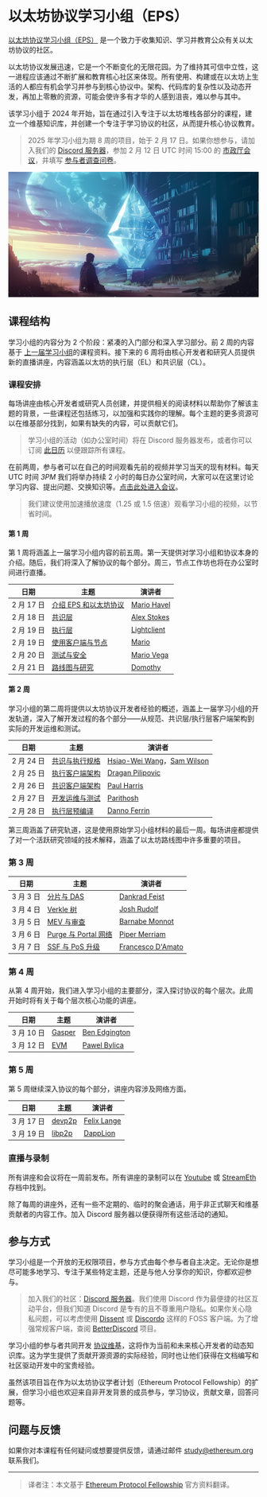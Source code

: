 # 以太坊协议学习小组（EPS）

[以太坊协议学习小组（EPS）](https://blog.ethereum.org/2025/02/05/ethereum-protocol-studies) 是一个致力于收集知识、学习并教育公众有关以太坊协议的社区。

以太坊协议发展迅速，它是一个不断变化的无限花园。为了维持其可信中立性，这一进程应该通过不断扩展和教育核心社区来体现。所有使用、构建或在以太坊上生活的人都应有机会学习并参与到核心协议中。架构、代码库的复杂性以及动态开发，再加上零散的资源，可能会使许多有才华的人感到沮丧，难以参与其中。

该学习小组于 2024 年开始，旨在通过引入专注于以太坊堆栈各部分的课程，建立一个维基知识库，并创建一个专注于学习协议的社区，从而提升核心协议教育。

> 2025 年学习小组为期 8 周的项目，始于 2 月 17 日。如果你想参与，请加入我们的 [Discord 服务器](https://discord.gg/8RPnPGEQtJ)，参加 2 月 12 日 UTC 时间 15:00 的 [市政厅会议](https://bordel.wtf/epstownhall25.ics)，并填写 [参与者调查问卷](https://forms.gle/G5V95qyGV8uMjKGcA)。

![Ethereum Protocol Studies](https://raw.githubusercontent.com/eth-protocol-fellows/protocol-studies/376d1fca6907d2796da0a7876703b525ef528727/docs/images/EPS2-1080.jpg)

## 课程结构

学习小组的内容分为 2 个阶段：紧凑的入门部分和深入学习部分。前 2 周的内容基于 [上一届学习小组](https://blog.ethereum.org/2024/02/07/epf-study-group)的课程资料。接下来的 6 周将由核心开发者和研究人员提供新的直播讲座，内容涵盖以太坊的执行层（EL）和共识层（CL）。

### 课程安排

每场讲座由核心开发者或研究人员创建，并提供相关的阅读材料以帮助你了解该主题的背景，一些课程还包括练习，以加强和实践你的理解。每个主题的更多资源可以在维基部分找到，如果有缺失的内容，可以贡献它们。

> 学习小组的活动（如办公室时间）将在 Discord 服务器发布，或者你可以订阅 [此日历](https://calendar.google.com/calendar/u/0?cid=Y18xY2RhMjMxNzc5NmI4NDgzZTliMjBhMGVjZTFkMDFhZWFkN2U1ZTY3N2IxNjVhOGUzZTJlMjQ3ZTQ0M2UwODhkQGdyb3VwLmNhbGVuZGFyLmdvb2dsZS5jb20) 以便跟踪所有课程。

在前两周，参与者可以在自己的时间观看先前的视频并学习当天的现有材料。每天 UTC 时间 _3PM_ 我们将举办持续 2 小时的每日办公室时间，大家可以在这里讨论学习内容、提出问题、交换知识等。[点击此处进入会议](https://meet.ethereum.org/eps-office-hours)。

> 我们建议使用加速播放速度（1.25 或 1.5 倍速）观看学习小组的视频，以节省时间。

#### 第 1 周

第 1 周将涵盖上一届学习小组内容的前五周。第一天提供对学习小组和协议本身的介绍。随后，我们将深入了解协议的每个部分。周三，节点工作坊也将在办公室时间进行直播。

| 日期       | 主题                                              | 演讲者                                        |
| ---------- | ------------------------------------------------- | --------------------------------------------- |
| 2 月 17 日 | [介绍 EPS 和以太坊协议](/eps/week1.md)             | [Mario Havel](https://github.com/taxmeifyoucan) |
| 2 月 18 日 | [共识层](/eps/week3.md)                           | [Alex Stokes](https://github.com/ralexstokes)  |
| 2 月 19 日 | [执行层](/eps/week2.md)                           | [Lightclient](https://github.com/lightclient)  |
| 2 月 19 日 | [使用客户端与节点](/eps/nodes_workshop.md)         | [Mario](https://github.com/taxmeifyoucan)      |
| 2 月 20 日 | [测试与安全](/eps/week4.md)                       | [Mario Vega](https://github.com/marioevz)      |
| 2 月 21 日 | [路线图与研究](/eps/week5.md)                     | [Domothy](https://github.com/domothyb)         |

#### 第 2 周

学习小组的第二周将提供以太坊协议开发者经验的概述，涵盖上一届学习小组的开发轨道，深入了解开发过程的各个部分——从规范、共识层/执行层客户端架构到实际的开发运维和测试。

| 日期         | 主题                                                | 演讲者                                                                 |
| ------------ | --------------------------------------------------- | ---------------------------------------------------------------------- |
| 2 月 24 日   | [共识与执行规格](/eps/week6-dev.md)                  | [Hsiao-Wei Wang](https://github.com/hwwhww)，[Sam Wilson](https://github.com/SamWilsn) |
| 2 月 25 日   | [执行客户端架构](/eps/week7-dev.md)                  | [Dragan Pilipovic](https://github.com/dragan2234)                     |
| 2 月 26 日   | [共识客户端架构](/eps/week8-dev.md)                  | [Paul Harris](https://github.com/rolfyone)                             |
| 2 月 27 日   | [开发运维与测试](/eps/week9-dev.md)                  | [Parithosh](https://github.com/parithosh)                               |
| 2 月 28 日   | [执行层预编译](/eps/week10-dev.md)                   | [Danno Ferrin](https://github.com/shemnon)                              |

第三周涵盖了研究轨道，这是使用原始学习小组材料的最后一周。每场讲座都提供了对一个活跃研究领域的技术解释，涵盖了以太坊路线图中许多重要的项目。

### 第 3 周

| 日期       | 主题                                                | 演讲者                                                   |
| ---------- | --------------------------------------------------- | -------------------------------------------------------- |
| 3 月 3 日  | [分片与 DAS](/eps/week6-research.md)                | [Dankrad Feist](https://github.com/dankrad)               |
| 3 月 4 日  | [Verkle 树](/eps/week7-research.md)                  | [Josh Rudolf](https://github.com/jrudolf)                 |
| 3 月 5 日  | [MEV 与审查](/eps/week8-research.md)                | [Barnabe Monnot](https://github.com/barnabemonnot)        |
| 3 月 6 日  | [Purge 与 Portal 网络](/eps/week9-research.md)      | [Piper Merriam](https://github.com/pipermerriam)          |
| 3 月 7 日  | [SSF 与 PoS 升级](/eps/week10-research.md)           | [Francesco D'Amato](https://github.com/fradamt)           |

### 第 4 周

从第 4 周开始，我们进入学习小组的主要部分，深入探讨协议的每个层次。此周开始时将有关于每个层次核心功能的讲座。

| 日期       | 主题                                                | 演讲者                                                   |
| ---------- | --------------------------------------------------- | -------------------------------------------------------- |
| 3 月 10 日 | [Gasper](/eps/day16.md)                              | [Ben Edgington](https://github.com/benjaminion)           |
| 3 月 12 日 | [EVM](/eps/day17.md)                                 | [Pawel Bylica](https://github.com/chfast)                 |

### 第 5 周

第 5 周继续深入协议的每个部分，讲座内容涉及网络方面。

| 日期       | 主题                                                | 演讲者                                                   |
| ---------- | --------------------------------------------------- | -------------------------------------------------------- |
| 3 月 17 日 | [devp2p](/eps/day18.md)                              | [Felix Lange](https://github.com/fjl)                     |
| 3 月 19 日 | [libp2p](/eps/day19.md)                              | [DappLion](https://github.com/dappplion)                  |

### 直播与录制

所有讲座和会议将在一周前发布。所有讲座的录制可以在 [Youtube](https://www.youtube.com/@ethprotocolfellows) 或 [StreamEth](https://streameth.org/archive?organization=ethereum_protocol_fellowship) 存档中找到。

除了每周的讲座外，还有一些不定期的、临时的聚会通话，用于非正式聊天和维基贡献者的内容工作。加入 Discord 服务器以便获得所有这些活动的通知。

## 参与方式

学习小组是一个开放的无权限项目，参与方式由每个参与者自主决定。无论你是想尽可能多地学习、专注于某些特定主题，还是与他人分享你的知识，你都欢迎参与。

> 加入我们的社区：[Discord 服务器](https://discord.gg/8RPnPGEQtJ)。我们使用 Discord 作为最便捷的社区互动平台，但我们知道 Discord 是专有的且不尊重用户隐私。如果你关心隐私问题，可以考虑使用 [Dissent](https://github.com/diamondburned/dissent) 或 [Discordo](https://github.com/ayn2op/discordo) 这样的 FOSS 客户端。为了增强常规客户端，查阅 [BetterDiscord](https://github.com/BetterDiscord/BetterDiscord/) 项目。

学习小组的参与者共同开发 [协议维基](/wiki/wiki-intro.md)，这将作为当前和未来核心开发者的动态知识库。这为学生提供了贡献开源资源的实际经验，同时也让他们获得在文档编写和社区驱动开发中的宝贵经验。

虽然该项目旨在作为以太坊协议学者计划（Ethereum Protocol Fellowship）的扩展，但学习小组也欢迎来自非开发背景的成员参与，学习协议，贡献文章，回答问题等。

## 问题与反馈

如果你对本课程有任何疑问或想要提供反馈，请通过邮件 [study@ethereum.org](mailto:study@ethereum.org) 联系我们。

---

> 译者注：本文基于 [Ethereum Protocol Fellowship](https://ethereum.org/en/community/protocol-fellowship/) 官方资料翻译。
